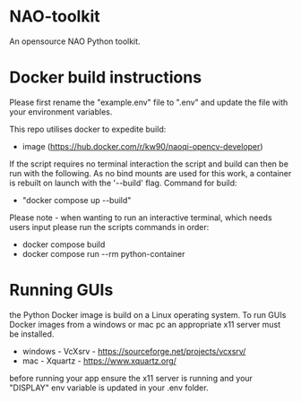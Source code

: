 # NAO-toolkit
An opensource NAO Python toolkit.

# Docker build instructions

Please first rename the "example.env" file to ".env" and update the file with your environment variables.

This repo utilises docker to expedite build:
-   image (https://hub.docker.com/r/kw90/naoqi-opencv-developer) 

If the script requires no terminal interaction the script and build can then be run with the following. 
As no bind mounts are used for this work, a container is rebuilt on launch with the '--build' flag.
Command for build:
  - "docker compose up --build"

Please note - when wanting to run an interactive terminal, which needs users input please run the scripts commands in order:
- docker compose build
- docker compose run --rm python-container 

# Running GUIs

the Python Docker image is build on a Linux operating system. To run GUIs Docker images from a windows or mac pc an appropriate x11 server must be installed. 
- windows - VcXsrv - https://sourceforge.net/projects/vcxsrv/
- mac - Xquartz - https://www.xquartz.org/

before running your app ensure the x11 server is running and your "DISPLAY" env variable is updated in your .env folder. 
